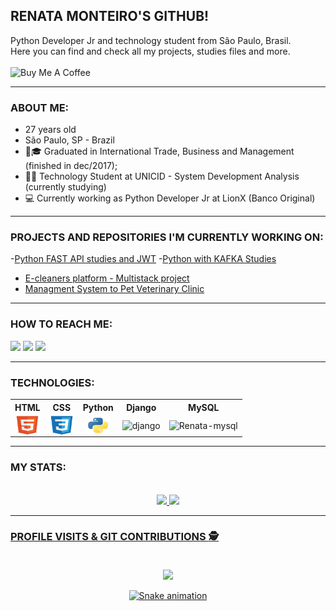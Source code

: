 ## RENATA MONTEIRO'S GITHUB!
Python Developer Jr and technology student from São Paulo, Brasil.<br>
Here you can find and check all my projects, studies files and more.
<br>
<br>
      <img src="https://cdn.buymeacoffee.com/buttons/default-red.png" alt="Buy Me A Coffee" height="40" width="170" >
      
<hr>

### ABOUT ME:

- 27 years old<br>
- São Paulo, SP - Brazil <br>
- 📜🎓 Graduated in International Trade, Business and Management (finished in dec/2017);<br> 
- 🧑‍🎓 Technology Student at UNICID - System Development Analysis (currently studying)<br> 
- 💻 Currently working as Python Developer Jr at LionX (Banco Original)<br> 

<hr>

### PROJECTS AND REPOSITORIES I'M CURRENTLY WORKING ON:

<!-- REPO-POST-LIST:START -->
-[Python FAST API studies and JWT](https://github.com/renatamoon/FAST_API_python)
-[Python with KAFKA Studies](https://github.com/renatamoon/Kafka_Studies)
- [E-cleaners platform - Multistack project](https://github.com/renatamoon/e-diaristas_Multistack_TreinaWeb.git)
- [Managment System to Pet Veterinary Clinic](https://github.com/renatamoon/Clinica_Pet_gerenciamento_Django.git)
<!-- REPO-POST-LIST:END -->
<hr>

### HOW TO REACH ME:

  <a href = "mailto:r.cardoso.monteiro1@gmail.com"><img src="https://img.shields.io/badge/-Gmail-%23333?style=for-the-badge&logo=gmail&logoColor=white" target="_blank"></a>
  <a href = "mailto:r_cardosomonteiro@hotmail.com"><img src="https://img.shields.io/badge/Microsoft_Outlook-0078D4?style=for-the-badge&logo=microsoft-outlook&logoColor=white>" target="_blank"></a>
  <a href="https://www.linkedin.com/in/renata-monteiro-095b59101/" target="_blank"><img src="https://img.shields.io/badge/-LinkedIn-%230077B5?style=for-the-badge&logo=linkedin&logoColor=white" target="_blank"></a>

<hr>

### TECHNOLOGIES:

<table style="text-align: center">        
    <tr>
          <th>HTML</th>
          <th>CSS</th>
          <th>Python</th>          
          <th>Django</th> 
          <th>MySQL</th>
   </tr>
   <tr>    
        <td><img align="center" alt="Renata-HTML" height="30" width="40" src="https://raw.githubusercontent.com/devicons/devicon/master/icons/html5/html5-original.svg"></td>
        <td><img align="center" alt="Renata-CSS" height="30" width="40" src="https://raw.githubusercontent.com/devicons/devicon/master/icons/css3/css3-original.svg"></td>
        <td><img align="center" alt="Renata-Python" height="30" width="40" src="https://raw.githubusercontent.com/devicons/devicon/master/icons/python/python-original.svg"></td>        
        <td><img align="center" alt="django" src="https://img.shields.io/badge/Django-092E20?style=for-the-badge&logo=django&logoColor=green"></td>       
        <td><img align="center" alt="Renata-mysql" src="https://img.shields.io/badge/MySQL-005C84?style=for-the-badge&logo=mysql&logoColor=white"></td>          
  </tr>
</table>

<hr>

### MY STATS: <br>
<section>  
        <br>
      <div align="center">
        <a href="https://github.com/renatamoon">
        <img height="180em" src="https://github-readme-stats.vercel.app/api?username=renatamoon&show_icons=true&theme=calm&include_all_commits=false&count_private=true"/>
        <img height="180em" src="https://github-readme-stats.vercel.app/api/top-langs/?username=renatamoon&layout=compact&langs_count=7&theme=kacho_ga"/>
      </div>  
</section>
  <hr>  
  
### PROFILE VISITS & GIT CONTRIBUTIONS :detective: <br><br>
 <p align="center"> 
   <img alingn="center" src="https://profile-counter.glitch.me/renatamoon/count.svg" />
 </p>   
<div align="center">  
 
  ![Snake animation](https://github.com/renatamoon/renatamoon/blob/output/github-contribution-grid-snake.svg)
 
</div>  

